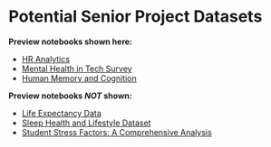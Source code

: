 # Potential Senior Project Datasets

**Preview notebooks shown here:**
- [HR Analytics](https://www.kaggle.com/datasets/rishikeshkonapure/hr-analytics-prediction)
- [Mental Health in Tech Survey](https://www.kaggle.com/datasets/osmi/mental-health-in-tech-survey)
- [Human Memory and Cognition](https://www.kaggle.com/datasets/manishkc06/human-memory-and-cognition)

  
**Preview notebooks *NOT* shown:**
- [Life Expectancy Data](https://www.kaggle.com/datasets/rachchua/life-expectancy-data/data)
- [Sleep Health and Lifestyle Dataset](https://www.kaggle.com/datasets/uom190346a/sleep-health-and-lifestyle-dataset)
- [Student Stress Factors: A Comprehensive Analysis](https://www.kaggle.com/datasets/rxnach/student-stress-factors-a-comprehensive-analysis)

